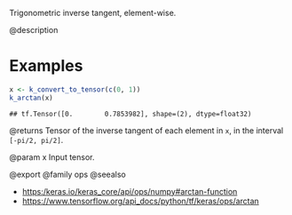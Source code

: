 Trigonometric inverse tangent, element-wise.

@description

# Examples

```r
x <- k_convert_to_tensor(c(0, 1))
k_arctan(x)
```

```
## tf.Tensor([0.        0.7853982], shape=(2), dtype=float32)
```

@returns
Tensor of the inverse tangent of each element in `x`, in the interval
`[-pi/2, pi/2]`.

@param x
Input tensor.

@export
@family ops
@seealso
+ <https:/keras.io/keras_core/api/ops/numpy#arctan-function>
+ <https://www.tensorflow.org/api_docs/python/tf/keras/ops/arctan>
